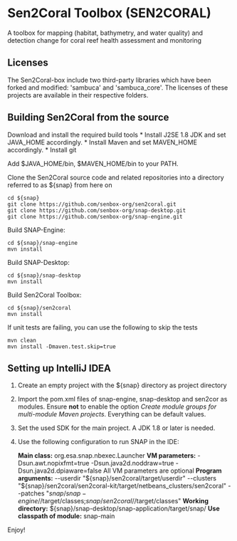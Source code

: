 Sen2Coral Toolbox (SEN2CORAL)
==========================

A toolbox for mapping (habitat, bathymetry, and water quality) and detection change for coral reef health assessment and monitoring

Licenses
---------

The Sen2Coral-box include two third-party libraries which have been forked and modified: 'sambuca' and 'sambuca_core'.
The licenses of these projects are available in their respective folders.

Building Sen2Coral from the source
------------------------------

Download and install the required build tools
	* Install J2SE 1.8 JDK and set JAVA_HOME accordingly. 
	* Install Maven and set MAVEN_HOME accordingly. 
	* Install git

Add $JAVA_HOME/bin, $MAVEN_HOME/bin to your PATH.

Clone the Sen2Coral source code and related repositories into a directory referred to as ${snap} from here on

    cd ${snap}
    git clone https://github.com/senbox-org/sen2coral.git
    git clone https://github.com/senbox-org/snap-desktop.git
    git clone https://github.com/senbox-org/snap-engine.git
    
Build SNAP-Engine:

    cd ${snap}/snap-engine
    mvn install

Build SNAP-Desktop:

    cd ${snap}/snap-desktop
    mvn install

Build Sen2Coral Toolbox:

    cd ${snap}/sen2coral
    mvn install
   
If unit tests are failing, you can use the following to skip the tests
   
    mvn clean
    mvn install -Dmaven.test.skip=true
	
Setting up IntelliJ IDEA
------------------------

1. Create an empty project with the ${snap} directory as project directory

2. Import the pom.xml files of snap-engine, snap-desktop and sen2cor as modules. Ensure **not** to enable
the option *Create module groups for multi-module Maven projects*. Everything can be default values.

3. Set the used SDK for the main project. A JDK 1.8 or later is needed.

4. Use the following configuration to run SNAP in the IDE:

    **Main class:** org.esa.snap.nbexec.Launcher
    **VM parameters:** -Dsun.awt.nopixfmt=true -Dsun.java2d.noddraw=true -Dsun.java2d.dpiaware=false
    All VM parameters are optional
    **Program arguments:**
    --userdir
    "${snap}/sen2coral/target/userdir"
    --clusters
    "${snap}/sen2coral/sen2coral-kit/target/netbeans_clusters/sen2coral"
    --patches
    "${snap}/snap-engine/$/target/classes;${snap}/sen2coral/$/target/classes"
    **Working directory:** ${snap}/snap-desktop/snap-application/target/snap/
    **Use classpath of module:** snap-main

Enjoy!


